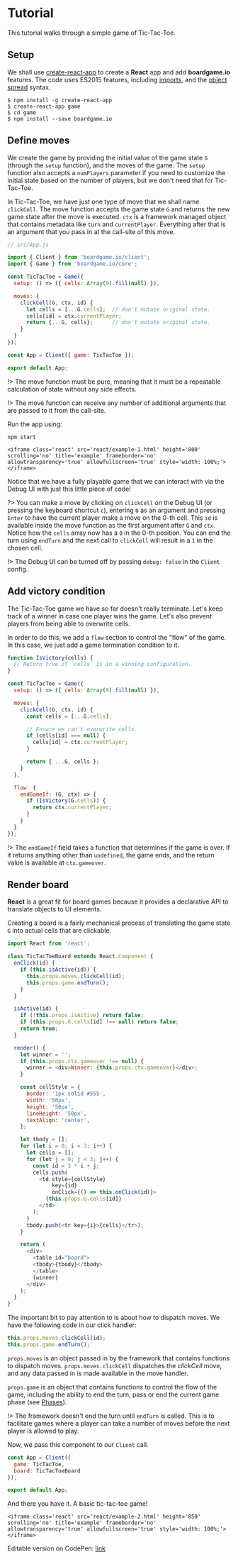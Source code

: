 # Tutorial

This tutorial walks through a simple game of Tic-Tac-Toe.

## Setup

We shall use [create-react-app](https://github.com/facebookincubator/create-react-app) to create a **React** app and add
**boardgame.io** features. The code uses ES2015 features,
including [imports](https://developer.mozilla.org/en-US/docs/Web/JavaScript/Reference/Statements/import), and
the [object spread](https://developer.mozilla.org/en-US/docs/Web/JavaScript/Reference/Operators/Spread_operator) syntax.

```
$ npm install -g create-react-app
$ create-react-app game
$ cd game
$ npm install --save boardgame.io
```

## Define moves

We create the game by providing the initial value of the
game state `G` (through the `setup` function), and the moves
of the game. The `setup` function also accepts a
`numPlayers` parameter if you need to customize the initial
state based on the number of players, but we don't need that
for Tic-Tac-Toe.

In Tic-Tac-Toe, we have just one type of move that we shall
name `clickCell`. The move function accepts
the game state `G` and returns the new game state
after the move is executed. `ctx` is a framework managed
object that contains metadata like `turn` and `currentPlayer`.
Everything after that is an argument that you pass in at the
call-site of this move.

```js
// src/App.js

import { Client } from 'boardgame.io/client';
import { Game } from 'boardgame.io/core';

const TicTacToe = Game({
  setup: () => ({ cells: Array(9).fill(null) }),

  moves: {
    clickCell(G, ctx, id) {
      let cells = [...G.cells];  // don't mutate original state.
      cells[id] = ctx.currentPlayer;
      return {...G, cells};      // don't mutate original state.
    }
  }
});

const App = Client({ game: TicTacToe });

export default App;
```

!> The move function must be pure, meaning that it must be
a repeatable calculation of state without any side effects.

!> The move function can receive any number of additional
arguments that are passed to it from the call-site.

Run the app using:
```
npm start
```

```react
<iframe class='react' src='react/example-1.html' height='800' scrolling='no' title='example' frameborder='no' allowtransparency='true' allowfullscreen='true' style='width: 100%;'></iframe>
```

Notice that we have a fully playable game that we can
interact with via the Debug UI with just
this little piece of code!

?> You can make a move by clicking on `clickCell` on the
Debug UI (or pressing the keyboard shortcut `c`),
entering `0` as an argument and pressing
`Enter` to have the current player make a move on the 0-th
cell. This `id` is available inside the move function as
the first argument after `G` and `ctx`. Notice how the
`cells` array now has a `0` in the 0-th position. You
can end the turn using `endTurn` and the next call to
`clickCell` will result in a `1` in the chosen cell.

!> The Debug UI can be turned off by passing `debug: false`
in the `Client` config.

## Add victory condition

The Tic-Tac-Toe game we have so far doesn't really terminate.
Let's keep track of a winner in case one player wins the game.
Let's also prevent players from being able to overwrite cells.

In order to do this, we add a `flow` section to control the
"flow" of the game. In this case, we just add a game termination
condition to it.

```js
function IsVictory(cells) {
  // Return true if `cells` is in a winning configuration.
}

const TicTacToe = Game({
  setup: () => ({ cells: Array(9).fill(null) }),

  moves: {
    clickCell(G, ctx, id) {
      const cells = [...G.cells];

      // Ensure we can't overwrite cells.
      if (cells[id] === null) {
        cells[id] = ctx.currentPlayer;
      }

      return { ...G, cells };
    }
  },

  flow: {
    endGameIf: (G, ctx) => {
      if (IsVictory(G.cells)) {
        return ctx.currentPlayer;
      }
    }
  }
});
```

!> The `endGameIf` field takes a function that determines if
   the game is over. If it returns anything other than `undefined`,
   the game ends, and the return value is available at `ctx.gameover`.

## Render board

**React** is a great fit for board games because
it provides a declarative API to translate objects
to UI elements.

Creating a board is a fairly mechanical process of
translating the game state `G` into actual cells that
are clickable.

```js
import React from 'react';

class TicTacToeBoard extends React.Component {
  onClick(id) {
    if (this.isActive(id)) {
      this.props.moves.clickCell(id);
      this.props.game.endTurn();
    }
  }

  isActive(id) {
    if (!this.props.isActive) return false;
    if (this.props.G.cells[id] !== null) return false;
    return true;
  }

  render() {
    let winner = '';
    if (this.props.ctx.gameover !== null) {
      winner = <div>Winner: {this.props.ctx.gameover}</div>;
    }

    const cellStyle = {
      border: '1px solid #555',
      width: '50px',
      height: '50px',
      lineHeight: '50px',
      textAlign: 'center',
    };

    let tbody = [];
    for (let i = 0; i < 3; i++) {
      let cells = [];
      for (let j = 0; j < 3; j++) {
        const id = 3 * i + j;
        cells.push(
          <td style={cellStyle}
              key={id}
              onClick={() => this.onClick(id)}>
            {this.props.G.cells[id]}
          </td>
        );
      }
      tbody.push(<tr key={i}>{cells}</tr>);
    }

    return (
      <div>
        <table id="board">
        <tbody>{tbody}</tbody>
        </table>
        {winner}
      </div>
    );
  }
}
```

The important bit to pay attention to is about how to
dispatch moves. We have the following code in our click
handler:

```js
this.props.moves.clickCell(id);
this.props.game.endTurn();
```

`props.moves` is an object passed in by the framework that
contains functions to dispatch moves. `props.moves.clickCell`
dispatches the *clickCell* move, and any data passed in is made
available in the move handler.

`props.game` is an object that contains functions to control
the flow of the game, including the ability to end the turn,
pass or end the current game phase (see [Phases](phases.md)).

!> The framework doesn't end the turn until `endTurn` is called.
This is to facilitate games where a player can take a number
of moves before the next player is allowed to play.

Now, we pass this component to our `Client` call.

```js
const App = Client({
  game: TicTacToe,
  board: TicTacToeBoard
});

export default App;
```

And there you have it. A basic tic-tac-toe game!

```react
<iframe class='react' src='react/example-2.html' height='850' scrolling='no' title='example' frameborder='no' allowtransparency='true' allowfullscreen='true' style='width: 100%;'></iframe>
```

Editable version on CodePen: [link](https://codepen.io/nicolodavis/full/MEvrjq/)
